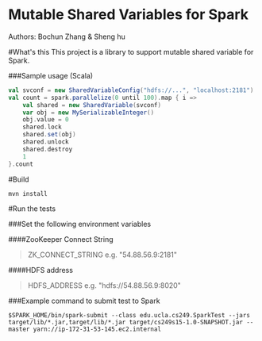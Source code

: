 Mutable Shared Variables for Spark
=========
Authors: Bochun Zhang & Sheng hu

#What's this
This project is a library to support mutable shared variable for Spark.

###Sample usage (Scala)
```scala
val svconf = new SharedVariableConfig("hdfs://...", "localhost:2181")
val count = spark.parallelize(0 until 100).map { i =>
    val shared = new SharedVariable(svconf)
    var obj = new MySerializableInteger()
    obj.value = 0
    shared.lock
    shared.set(obj)
    shared.unlock
    shared.destroy
    1
}.count
```

#Build

```shell
mvn install
```

#Run the tests

###Set the following environment variables

####ZooKeeper Connect String

> ZK_CONNECT_STRING e.g. "54.88.56.9:2181"

####HDFS address

> HDFS_ADDRESS e.g. "hdfs://54.88.56.9:8020"

###Example command to submit test to Spark

```shell
$SPARK_HOME/bin/spark-submit --class edu.ucla.cs249.SparkTest --jars target/lib/*.jar,target/lib/*.jar target/cs249s15-1.0-SNAPSHOT.jar --master yarn://ip-172-31-53-145.ec2.internal
```




